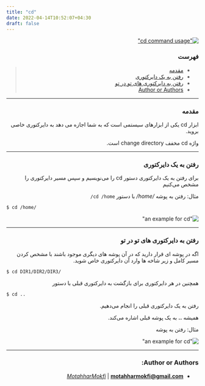 ```yaml
---
title: "cd"
date: 2022-04-14T10:52:07+04:30
draft: false
---
```


<div dir='rtl'>

[!["cd command usage"](cd.jpg)](cd.jpg)

### فهرست

> - [مقدمه](#مقدمه)
> - [رفتن به یک دایرکتوری](#رفتن-به-یک-دایرکتوری)
> - [رفتن به دایرکتوری های تو در تو](#رفتن-به-دایرکتوری-های-تو-در-تو)
> - [Author or Authors](#author-or-authors)

---

### مقدمه

ابزار
cd
یکی از ابزارهای سیستمی است که به شما اجازه می دهد به دایرکتوری خاصی بروید.

واژه
cd
مخفف
change directory
است.

---

### رفتن به یک دایرکتوری

برای رفتن به یک دایرکتوری دستور
cd
را می‌نویسیم و سپس مسیر دایرکتوری را مشخص می‌کنیم

مثال: رفتن به پوشه
*/home/*
با دستور
`cd /home/`
<div dir='ltr'>

```
$ cd /home/
```
</div>

!["an example for cd"](cd_ex1.jpg)

---

### رفتن به دایرکتوری های تو در تو

اگه در پوشه ای قرار دارید که در آن پوشه های دیگری موجود باشند
با مشخص کردن مسیر کامل و زیر شاخه ها وارد آن دایرکتوری خاص شوید.

<div dir='ltr'>

```
$ cd DIR1/DIR2/DIR3/
```

</div>

همچنین در هر دایرکتوری برای بازگشت به دایرکتوری قبلی با دستور
<div dir='ltr'>

```
$ cd ..
```
</div>
رفتن به یک دایرکتوری قبلی را انجام می‌دهیم.

همیشه
**..**
به یک پوشه قبلی اشاره می‌کند.

مثال: رفتن به پوشه

!["an example for cd"](cd_ex2.jpg)

---

### Author or Authors:

- *[MotahharMokfi](https://github.com/motahharm)* | **<motahharmokfi@gmail.com>**
